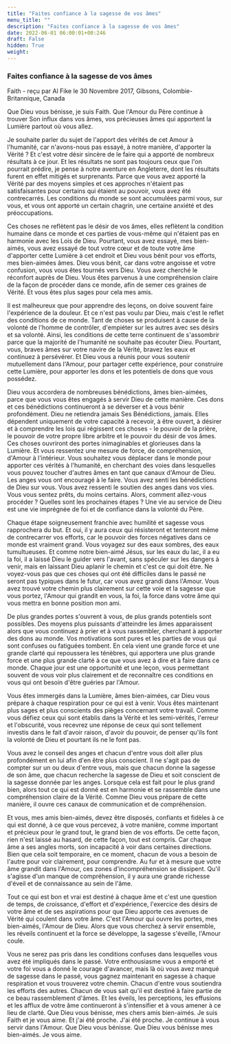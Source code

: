 ```yaml
---
title: "Faites confiance à la sagesse de vos âmes"
menu_title: ""
description: "Faites confiance à la sagesse de vos âmes"
date: 2022-06-01 06:00:01+00:246
draft: False
hidden: True
weight:
---
```

### Faites confiance à la sagesse de vos âmes

Faith - reçu par Al Fike le 30 Novembre 2017, Gibsons, Colombie-Britannique, Canada

Que Dieu vous bénisse, je suis Faith. Que l'Amour du Père continue à trouver Son influx dans vos âmes, vos précieuses âmes qui apportent la Lumière partout où vous allez.

Je souhaite parler du sujet de l'apport des vérités de cet Amour à l'humanité, car n'avons-nous pas essayé, à notre manière, d'apporter la Vérité ? Et c'est votre désir sincère de le faire qui a apporté de nombreux résultats à ce jour. Et les résultats ne sont pas toujours ceux que l'on pourrait prédire, je pense à notre aventure en Angleterre, dont les résultats furent en effet mitigés et surprenants. Parce que vous avez apporté la Vérité par des moyens simples et ces approches n'étaient pas satisfaisantes pour certains qui étaient au pouvoir, vous avez été contrecarrés. Les conditions du monde se sont accumulées parmi vous, sur vous, et vous ont apporté un certain chagrin, une certaine anxiété et des préoccupations.

Ces choses ne reflètent pas le désir de vos âmes, elles reflètent la condition humaine dans ce monde et ces parties de vous-même qui n'étaient pas en harmonie avec les Lois de Dieu. Pourtant, vous avez essayé, mes bien-aimés, vous avez essayé de tout votre cœur et de toute votre âme d'apporter cette Lumière à cet endroit et Dieu vous bénit pour vos efforts, mes bien-aimées âmes. Dieu vous bénit, car dans votre angoisse et votre confusion, vous vous êtes tournés vers Dieu. Vous avez cherché le réconfort auprès de Dieu. Vous êtes parvenus à une compréhension claire de la façon de procéder dans ce monde, afin de semer ces graines de Vérité. Et vous êtes plus sages pour cela mes amis.

Il est malheureux que pour apprendre des leçons, on doive souvent faire l'expérience de la douleur. Et ce n'est pas voulu par Dieu, mais c'est le reflet des conditions de ce monde. Tant de choses se produisent à cause de la volonté de l'homme de contrôler, d'empiéter sur les autres avec ses désirs et sa volonté. Ainsi, les conditions de cette terre continuent de s'assombrir parce que la majorité de l'humanité ne souhaite pas écouter Dieu. Pourtant, vous, braves âmes sur votre navire de la Vérité, bravez les eaux et continuez à persévérer. Et Dieu vous a réunis pour vous soutenir mutuellement dans l'Amour, pour partager cette expérience, pour construire cette Lumière, pour apporter les dons et les potentiels de dons que vous possédez.

Dieu vous accordera de nombreuses bénédictions, âmes bien-aimées, parce que vous vous êtes engagés à servir Dieu de cette manière. Ces dons et ces bénédictions continueront à se déverser et à vous bénir profondément. Dieu ne retiendra jamais Ses Bénédictions, jamais. Elles dépendent uniquement de votre capacité à recevoir, à être ouvert, à désirer et à comprendre les lois qui régissent ces choses - le pouvoir de la prière, le pouvoir de votre propre libre arbitre et le pouvoir du désir de vos âmes. Ces choses ouvriront des portes inimaginables et glorieuses dans la Lumière. Et vous ressentez une mesure de force, de compréhension, d'Amour à l'intérieur. Vous souhaitez vous déplacer dans le monde pour apporter ces vérités à l'humanité, en cherchant des voies dans lesquelles vous pouvez toucher d'autres âmes en tant que canaux d'Amour de Dieu. Les anges vous ont encouragé à le faire. Vous avez senti les bénédictions de Dieu sur vous. Vous avez ressenti le soutien des anges dans vos vies. Vous vous sentez prêts, du moins certains. Alors, comment allez-vous procéder ? Quelles sont les prochaines étapes ? Une vie au service de Dieu est une vie imprégnée de foi et de confiance dans la volonté du Père.

Chaque étape soigneusement franchie avec humilité et sagesse vous rapprochera du but. Et oui, il y aura ceux qui résisteront et tenteront même de contrecarrer vos efforts, car le pouvoir des forces négatives dans ce monde est vraiment grand. Vous voyagez sur des eaux sombres, des eaux tumultueuses. Et comme notre bien-aimé Jésus, sur les eaux du lac, il a eu la foi, il a laissé Dieu le guider vers l'avant, sans spéculer sur les dangers à venir, mais en laissant Dieu aplanir le chemin et c'est ce qui doit être. Ne voyez-vous pas que ces choses qui ont été difficiles dans le passé ne seront pas typiques dans le futur, car vous avez grandi dans l'Amour. Vous avez trouvé votre chemin plus clairement sur cette voie et la sagesse que vous portez, l'Amour qui grandit en vous, la foi, la force dans votre âme qui vous mettra en bonne position mon ami.

De plus grandes portes s'ouvrent à vous, de plus grands potentiels sont possibles. Des moyens plus puissants d'atteindre les âmes apparaissent alors que vous continuez à prier et à vous rassembler, cherchant à apporter des dons au monde. Vos motivations sont pures et les parties de vous qui sont confuses ou fatiguées tombent. En cela vient une grande force et une grande clarté qui repoussera les ténèbres, qui apportera une plus grande force et une plus grande clarté à ce que vous avez à dire et à faire dans ce monde. Chaque jour est une opportunité et une leçon, vous permettant souvent de vous voir plus clairement et de reconnaître ces conditions en vous qui ont besoin d'être guéries par l'Amour.

Vous êtes immergés dans la Lumière, âmes bien-aimées, car Dieu vous prépare à chaque respiration pour ce qui est à venir. Vous êtes maintenant plus sages et plus conscients des pièges concernant votre travail. Comme vous défiez ceux qui sont établis dans la Vérité et les semi-vérités, l'erreur et l'obscurité, vous recevrez une réponse de ceux qui sont tellement investis dans le fait d'avoir raison, d'avoir du pouvoir, de penser qu'ils font la volonté de Dieu et pourtant ils ne le font pas.

Vous avez le conseil des anges et chacun d'entre vous doit aller plus profondément en lui afin d'en être plus conscient. Il ne s'agit pas de compter sur un ou deux d'entre vous, mais que chacun donne la sagesse de son âme, que chacun recherche la sagesse de Dieu et soit conscient de la sagesse donnée par les anges. Lorsque cela est fait pour le plus grand bien, alors tout ce qui est donné est en harmonie et se rassemble dans une compréhension claire de la Vérité. Comme Dieu vous prépare de cette manière, il ouvre ces canaux de communication et de compréhension.

Et vous, mes amis bien-aimés, devez être disposés, confiants et fidèles à ce qui est donné, à ce que vous percevez, à votre manière, comme important et précieux pour le grand tout, le grand bien de vos efforts. De cette façon, rien n'est laissé au hasard, de cette façon, tout est compris. Car chaque âme a ses angles morts, son incapacité à voir dans certaines directions. Bien que cela soit temporaire, en ce moment, chacun de vous a besoin de l'autre pour voir clairement, pour comprendre. Au fur et à mesure que votre âme grandit dans l'Amour, ces zones d'incompréhension se dissipent. Qu'il s'agisse d'un manque de compréhension, il y aura une grande richesse d'éveil et de connaissance au sein de l'âme.

Tout ce qui est bon et vrai est destiné à chaque âme et c'est une question de temps, de croissance, d'effort et d'expérience, l'exercice des désirs de votre âme et de ses aspirations pour que Dieu apporte ces avenues de Vérité qui coulent dans votre âme. C'est l'Amour qui ouvre les portes, mes bien-aimés, l'Amour de Dieu. Alors que vous cherchez à servir ensemble, les réveils continuent et la force se développe, la sagesse s'éveille, l'Amour coule.

Vous ne serez pas pris dans les conditions confuses dans lesquelles vous avez été impliqués dans le passé. Votre enthousiasme vous a emporté et votre foi vous a donné le courage d'avancer, mais là où vous avez manqué de sagesse dans le passé, vous gagnez maintenant en sagesse à chaque respiration et vous trouverez votre chemin. Chacun d'entre vous soutiendra les efforts des autres. Chacun de vous sait qu'il est destiné à faire partie de ce beau rassemblement d'âmes. Et les éveils, les perceptions, les effusions et les afflux de votre âme continueront à s'intensifier et à vous amener à ce lieu de clarté. Que Dieu vous bénisse, mes chers amis bien-aimés. Je suis Faith et je vous aime. Et j'ai été proche. J'ai été proche. Je continue à vous servir dans l'Amour. Que Dieu vous bénisse. Que Dieu vous bénisse mes bien-aimés. Je vous aime.
